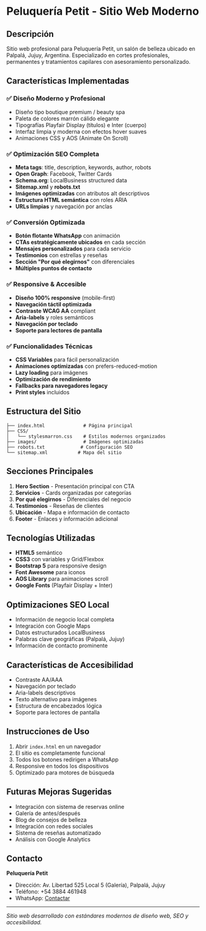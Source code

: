 # Peluquería Petit - Sitio Web Moderno

## Descripción
Sitio web profesional para Peluquería Petit, un salón de belleza ubicado en Palpalá, Jujuy, Argentina. Especializado en cortes profesionales, permanentes y tratamientos capilares con asesoramiento personalizado.

## Características Implementadas

### ✅ Diseño Moderno y Profesional
- Diseño tipo boutique premium / beauty spa
- Paleta de colores marrón cálido elegante
- Tipografías Playfair Display (títulos) e Inter (cuerpo)
- Interfaz limpia y moderna con efectos hover suaves
- Animaciones CSS y AOS (Animate On Scroll)

### ✅ Optimización SEO Completa
- **Meta tags**: title, description, keywords, author, robots
- **Open Graph**: Facebook, Twitter Cards
- **Schema.org**: LocalBusiness structured data
- **Sitemap.xml** y **robots.txt**
- **Imágenes optimizadas** con atributos alt descriptivos
- **Estructura HTML semántica** con roles ARIA
- **URLs limpias** y navegación por anclas

### ✅ Conversión Optimizada
- **Botón flotante WhatsApp** con animación
- **CTAs estratégicamente ubicados** en cada sección
- **Mensajes personalizados** para cada servicio
- **Testimonios** con estrellas y reseñas
- **Sección "Por qué elegirnos"** con diferenciales
- **Múltiples puntos de contacto**

### ✅ Responsive & Accesible
- **Diseño 100% responsive** (mobile-first)
- **Navegación táctil optimizada**
- **Contraste WCAG AA** compliant
- **Aria-labels** y roles semánticos
- **Navegación por teclado**
- **Soporte para lectores de pantalla**

### ✅ Funcionalidades Técnicas
- **CSS Variables** para fácil personalización
- **Animaciones optimizadas** con prefers-reduced-motion
- **Lazy loading** para imágenes
- **Optimización de rendimiento**
- **Fallbacks para navegadores legacy**
- **Print styles** incluidos

## Estructura del Sitio

```
├── index.html              # Página principal
├── CSS/
│   └── stylesmarron.css    # Estilos modernos organizados
├── images/                 # Imágenes optimizadas
├── robots.txt             # Configuración SEO
└── sitemap.xml           # Mapa del sitio
```

## Secciones Principales

1. **Hero Section** - Presentación principal con CTA
2. **Servicios** - Cards organizadas por categorías
3. **Por qué elegirnos** - Diferenciales del negocio
4. **Testimonios** - Reseñas de clientes
5. **Ubicación** - Mapa e información de contacto
6. **Footer** - Enlaces y información adicional

## Tecnologías Utilizadas

- **HTML5** semántico
- **CSS3** con variables y Grid/Flexbox
- **Bootstrap 5** para responsive design
- **Font Awesome** para iconos
- **AOS Library** para animaciones scroll
- **Google Fonts** (Playfair Display + Inter)

## Optimizaciones SEO Local

- Información de negocio local completa
- Integración con Google Maps
- Datos estructurados LocalBusiness
- Palabras clave geográficas (Palpalá, Jujuy)
- Información de contacto prominente

## Características de Accesibilidad

- Contraste AA/AAA
- Navegación por teclado
- Aria-labels descriptivos
- Texto alternativo para imágenes
- Estructura de encabezados lógica
- Soporte para lectores de pantalla

## Instrucciones de Uso

1. Abrir `index.html` en un navegador
2. El sitio es completamente funcional
3. Todos los botones redirigen a WhatsApp
4. Responsive en todos los dispositivos
5. Optimizado para motores de búsqueda

## Futuras Mejoras Sugeridas

- Integración con sistema de reservas online
- Galería de antes/después
- Blog de consejos de belleza
- Integración con redes sociales
- Sistema de reseñas automatizado
- Análisis con Google Analytics

## Contacto

**Peluquería Petit**
- Dirección: Av. Libertad 525 Local 5 (Galería), Palpalá, Jujuy
- Teléfono: +54 3884 461948
- WhatsApp: [Contactar](https://wa.me/543884461948)

---

*Sitio web desarrollado con estándares modernos de diseño web, SEO y accesibilidad.*
